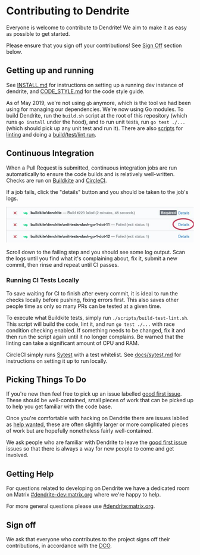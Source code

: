 # Contributing to Dendrite

Everyone is welcome to contribute to Dendrite! We aim to make it as easy as
possible to get started.

Please ensure that you sign off your contributions! See [Sign Off](#sign-off)
section below.

## Getting up and running

See [INSTALL.md](INSTALL.md) for instructions on setting up a running dev
instance of dendrite, and [CODE_STYLE.md](CODE_STYLE.md) for the code style
guide.

As of May 2019, we're not using `gb` anymore, which is the tool we had been
using for managing our dependencies. We're now using Go modules. To build
Dendrite, run the `build.sh` script at the root of this repository (which runs
`go install` under the hood), and to run unit tests, run `go test ./...` (which
should pick up any unit test and run it). There are also [scripts](scripts) for
[linting](scripts/find-lint.sh) and doing a [build/test/lint
run](scripts/build-test-lint.sh).

## Continuous Integration

When a Pull Request is submitted, continuous integration jobs are run
automatically to ensure the code builds and is relatively well-written. Checks
are run on [Buildkite](https://buildkite.com/matrix-dot-org/dendrite/) and
[CircleCI](https://circleci.com/gh/matrix-org/dendrite/).

If a job fails, click the "details" button and you should be taken to the job's
logs.

![Click the details button on the failing build step](docs/images/details-button-location.jpg)

Scroll down to the failing step and you should see some log output. Scan
the logs until you find what it's complaining about, fix it, submit a new
commit, then rinse and repeat until CI passes.

### Running CI Tests Locally

To save waiting for CI to finish after every commit, it is ideal to run the
checks locally before pushing, fixing errors first. This also saves other
people time as only so many PRs can be tested at a given time.

To execute what Buildkite tests, simply run `./scripts/build-test-lint.sh`.
This script will build the code, lint it, and run `go test ./...` with race
condition checking enabled. If something needs to be changed, fix it and then
run the script again until it no longer complains. Be warned that the linting
can take a significant amount of CPU and RAM.

CircleCI simply runs [Sytest](https://github.com/matrix-org/sytest) with a test
whitelist. See
[docs/sytest.md](https://github.com/matrix-org/dendrite/blob/master/docs/sytest.md#using-a-sytest-docker-image)
for instructions on setting it up to run locally.


## Picking Things To Do

If you're new then feel free to pick up an issue labelled [good first issue](https://github.com/matrix-org/dendrite/labels/good%20first%20issue).
These should be well-contained, small pieces of work that can be picked up to
help you get familiar with the code base.

Once you're comfortable with hacking on Dendrite there are issues lablled as
[help wanted](https://github.com/matrix-org/dendrite/labels/help%20wanted), these
are often slightly larger or more complicated pieces of work but are hopefully
nonetheless fairly well-contained.

We ask people who are familiar with Dendrite to leave the [good first issue](https://github.com/matrix-org/dendrite/labels/good%20first%20issue)
issues so that there is always a way for new people to come and get involved.

## Getting Help

For questions related to developing on Dendrite we have a dedicated room on
Matrix [#dendrite-dev:matrix.org](https://matrix.to/#/#dendrite-dev:matrix.org)
where we're happy to help.

For more general questions please use [#dendrite:matrix.org](https://matrix.to/#/#dendrite:matrix.org).

## Sign off

We ask that everyone who contributes to the project signs off their
contributions, in accordance with the [DCO](https://github.com/matrix-org/matrix-doc/blob/master/CONTRIBUTING.rst#sign-off).
